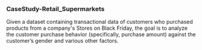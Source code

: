 ### CaseStudy-Retail_Supermarkets
Given a dataset containing transactional data of customers who purchased products from a company's Stores on Black Friday, the goal is to analyze the customer purchase behavior (specifically, purchase amount) against the customer’s gender and various other factors.
